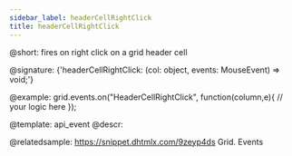 ```yaml
---
sidebar_label: headerCellRightClick
title: headerCellRightClick
---          
```


@short: fires on right click on a grid header cell

@signature: {'headerCellRightClick: (col: object, events: MouseEvent) => void;'}

<!-- @params:
- column		object		an object with a column configuration
- events		Event		a native event object -->

@example:
grid.events.on("HeaderCellRightClick", function(column,e){
    // your logic here
});


@template: api_event
@descr:

@relatedsample:
https://snippet.dhtmlx.com/9zeyp4ds	Grid. Events

